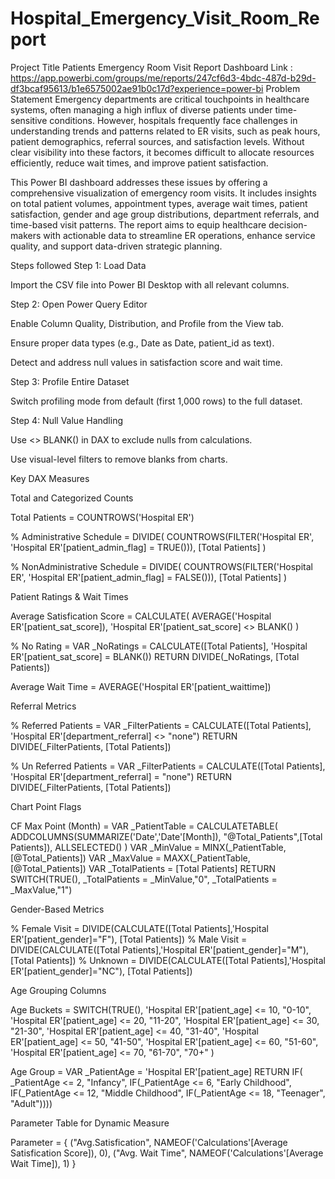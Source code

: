 # Hospital_Emergency_Visit_Room_Report

Project Title
Patients Emergency Room Visit Report
Dashboard Link : https://app.powerbi.com/groups/me/reports/247cf6d3-4bdc-487d-b29d-df3bcaf95613/b1e6575002ae91b0c17d?experience=power-bi
Problem Statement
Emergency departments are critical touchpoints in healthcare systems, often managing a high influx of diverse patients under time-sensitive conditions. However, hospitals frequently face challenges in understanding trends and patterns related to ER visits, such as peak hours, patient demographics, referral sources, and satisfaction levels. Without clear visibility into these factors, it becomes difficult to allocate resources efficiently, reduce wait times, and improve patient satisfaction.

This Power BI dashboard addresses these issues by offering a comprehensive visualization of emergency room visits. It includes insights on total patient volumes, appointment types, average wait times, patient satisfaction, gender and age group distributions, department referrals, and time-based visit patterns. The report aims to equip healthcare decision-makers with actionable data to streamline ER operations, enhance service quality, and support data-driven strategic planning.

Steps followed
Step 1: Load Data

Import the CSV file into Power BI Desktop with all relevant columns.

Step 2: Open Power Query Editor

Enable Column Quality, Distribution, and Profile from the View tab.

Ensure proper data types (e.g., Date as Date, patient_id as text).

Detect and address null values in satisfaction score and wait time.

Step 3: Profile Entire Dataset

Switch profiling mode from default (first 1,000 rows) to the full dataset.

Step 4: Null Value Handling

Use <> BLANK() in DAX to exclude nulls from calculations.

Use visual-level filters to remove blanks from charts.

Key DAX Measures

Total and Categorized Counts

Total Patients = COUNTROWS('Hospital ER')

% Administrative Schedule = DIVIDE( COUNTROWS(FILTER('Hospital ER', 'Hospital ER'[patient_admin_flag] = TRUE())), [Total Patients] )

% NonAdministrative Schedule = DIVIDE( COUNTROWS(FILTER('Hospital ER', 'Hospital ER'[patient_admin_flag] = FALSE())), [Total Patients] )

Patient Ratings & Wait Times

Average Satisfication Score = CALCULATE( AVERAGE('Hospital ER'[patient_sat_score]), 'Hospital ER'[patient_sat_score] <> BLANK() )

% No Rating = VAR _NoRatings = CALCULATE([Total Patients], 'Hospital ER'[patient_sat_score] = BLANK()) RETURN DIVIDE(_NoRatings, [Total Patients])

Average Wait Time = AVERAGE('Hospital ER'[patient_waittime])

Referral Metrics

% Referred Patients = VAR _FilterPatients = CALCULATE([Total Patients], 'Hospital ER'[department_referral] <> "none") RETURN DIVIDE(_FilterPatients, [Total Patients])

% Un Referred Patients = VAR _FilterPatients = CALCULATE([Total Patients], 'Hospital ER'[department_referral] = "none") RETURN DIVIDE(_FilterPatients, [Total Patients])

Chart Point Flags

CF Max Point (Month) = VAR _PatientTable = CALCULATETABLE( ADDCOLUMNS(SUMMARIZE('Date','Date'[Month]), "@Total_Patients",[Total Patients]), ALLSELECTED() ) VAR _MinValue = MINX(_PatientTable,[@Total_Patients]) VAR _MaxValue = MAXX(_PatientTable,[@Total_Patients]) VAR _TotalPatients = [Total Patients] RETURN SWITCH(TRUE(), _TotalPatients = _MinValue,"0", _TotalPatients = _MaxValue,"1")

Gender-Based Metrics

% Female Visit = DIVIDE(CALCULATE([Total Patients],'Hospital ER'[patient_gender]="F"), [Total Patients]) % Male Visit = DIVIDE(CALCULATE([Total Patients],'Hospital ER'[patient_gender]="M"), [Total Patients]) % Unknown = DIVIDE(CALCULATE([Total Patients],'Hospital ER'[patient_gender]="NC"), [Total Patients])

Age Grouping Columns

Age Buckets = SWITCH(TRUE(), 'Hospital ER'[patient_age] <= 10, "0-10", 'Hospital ER'[patient_age] <= 20, "11-20", 'Hospital ER'[patient_age] <= 30, "21-30", 'Hospital ER'[patient_age] <= 40, "31-40", 'Hospital ER'[patient_age] <= 50, "41-50", 'Hospital ER'[patient_age] <= 60, "51-60", 'Hospital ER'[patient_age] <= 70, "61-70", "70+" )

Age Group = VAR _PatientAge = 'Hospital ER'[patient_age] RETURN IF( _PatientAge <= 2, "Infancy", IF(_PatientAge <= 6, "Early Childhood", IF(_PatientAge <= 12, "Middle Childhood", IF(_PatientAge <= 18, "Teenager", "Adult"))))

Parameter Table for Dynamic Measure

Parameter = { ("Avg.Satisfication", NAMEOF('Calculations'[Average Satisfication Score]), 0), ("Avg. Wait Time", NAMEOF('Calculations'[Average Wait Time]), 1) }
